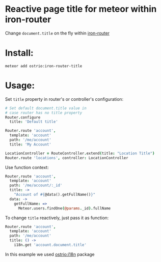 Reactive page title for meteor within iron-router
========
Change `document.title` on the fly within [iron-router](https://atmospherejs.com/iron/router)

Install:
========
```shell
meteor add ostrio:iron-router-title
```

Usage:
========
Set `title` property in router's or controller's configuration:
```coffeescript
# Set default document.title value in 
# case router has no title property
Router.configure
  title: 'Default title'

Router.route 'account',
  template: 'account'
  path: '/me/account'
  title: 'My Account'

LocationController = RouteController.extend(title: "Location Title")
Router.route 'locations', controller: LocationController
```

Use function context:
```coffeescript
Router.route 'account',
  template: 'account'
  path: '/me/account/:_id'
  title: ->
    "Account of #{@data().getFullName()}"
  data: ->
    getFullName: =>
      Meteor.users.findOne(@params._id).fullName
```

To change `title` reactively, just pass it as function:
```coffeescript
Router.route 'account',
  template: 'account'
  path: '/me/account'
  title: () ->
    i18n.get 'account.document.title'
```
In this example we used [ostrio:i18n](https://atmospherejs.com/ostrio/i18n) package